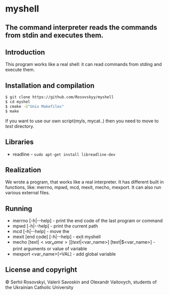 # myshell

## The command interpreter reads the commands from stdin and executes them.
## Introduction
This program works like a real shell: it can read commands from stding and execute them.

## Installation and compilation
  ```bash
  $ git clone https://github.com/Rosovskyy/myshell
  $ cd myshel
  $ cmake -G"Unix Makefiles"
  $ make
  ```
  If you want to use our own script(myls, mycat..) then you need to move to *test* directory.
  
## Libraries
  * readline - ```sudo apt-get install libreadline-dev```

## Realization
  We wrote a program, that works like a real interpreter. It has different built in functions, like: merrno, mpwd, mcd, mexit,   mecho, mexport. It can also run various external files.

## Running
  * merrno [-h|--help] - print the end code of the last program or command
  * mpwd [-h|--help] -  print the current path
  * mcd <path> [-h|--help] - move the <path>
  * mexit [end code] [-h|--help] - exit myshell
  * mecho [text|$<var_name>] [text|$<var_name>]  [text|$<var_name>] - print arguments or value of variable
  * mexport <var_name>[=VAL] - add global variable

## License and copyright
© Serhii Rosovskyi, Valerii Savoskin and Olexandr Vaitovych, students of the Ukrainian Catholic University


